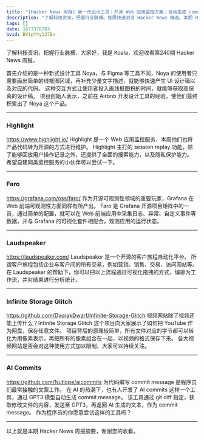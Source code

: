 ```yaml
---
title: "[Hacker News 周报] 新一代设计工具；开源 Web 应用监控方案；自动生成 commit message 工具；"
description: "了解科技资讯，把握行业脉搏。每周快速浏览 Hacker News 精选。本期 Hacker Newsletter 地址：https://mailchi.mp/hackernewsletter/640"
tags: []
date: 1677376783
bvid: BV1pY4y127Bx
---
```

了解科技资讯，把握行业脉搏，大家好，我是 Koala，欢迎收看第240期 Hacker News 周报。

首先介绍的是一种新式设计工具 Noya，与 Figma 等工具不同，Noya 的使用者只需要画出简单的线框图区域，再补充少量文字描述，就能够快速产生 UI 设计稿以及对应的代码。
这种交互方式让使用者投入画线框图积的时间，就能够获取高保真的设计稿。
项目创始人表示，之前在 Airbnb 开发设计工具的经验，使他们最终积累出了 Noya 这个产品。

---

### Highlight
https://www.highlight.io/
Highlight 是一个 Web 应用监控服务，本周他们也将产品代码转为开源的方式进行维护。
Highlight 主打的 session replay 功能，除了能够回放用户操作记录之外，还提供了全面的搜索能力，以及隐私保护能力。
希望自建同类监控服务的小伙伴可以尝试一下。

---

### Faro
https://grafana.com/oss/faro/
作为开源可观测性领域的重要玩家，Grafana 在 Web 前端可观测性方面同样有所产出。
Faro 是 Grafana 开源项目矩阵中的一员，通过简单的配置，就可以在 Web 前端应用中采集日志、异常、自定义事件等数据，并与 Grafana 的可视化套件相配合，观测应用的运行状态。

---

### Laudspeaker
https://laudspeaker.com/
Laudspeaker 是一个开源的客户旅程自动化平台。
所谓客户旅程包括企业与客户间的所有交易，例如营销、销售、交易、访问网站等。
在 Laudspeaker 的帮助下，你可以把以上流程通过可视化拖拽的方式，编排为工作流，并对结果进行分析统计。

---

### Infinite Storage Glitch
https://github.com/DvorakDwarf/Infinite-Storage-Glitch
视频网站除了视频还能上传什么？Infinite Storage Glitch 这个项目向大家展示了如何把 YouTube 作为网盘，保存任意文件。
项目背后的原理较简单，所有文件对应的字节都可以转化为用像素表示，再把所有的像素组合在一起，以视频的格式保存下来。
各大视频网站是否会对这种使用方式加以限制，大家可以持续关注。

---

### AI Commits
https://github.com/Nutlope/aicommits
为代码编写 commit message 是程序员们最常接触的文案工作。
在 AI 的热潮下，也有人开发了 AI commits 这样一个工具，通过 GPT3 模型自动生成 commit message。
该工具通过 git diff 指定，获取修改文件的内容，发送至 GPT3，再返回 AI 生成的文本，作为 commit message。
作为程序员的你愿意尝试这样的工具吗？

---

以上就是本期 Hacker News 周报摘要，谢谢您的收看。

